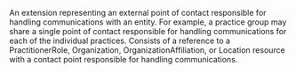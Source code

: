 An extension representing an external point of contact responsible for handling communications with an entity. 
For example, a practice group may share a single point of contact responsible for handling communications for each of the individual practices.
Consists of a reference to a PractitionerRole, Organization, OrganizationAffiliation, or Location resource with a contact point responsible for handling communications.